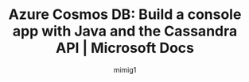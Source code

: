 ---
title: 'Azure Cosmos DB: Build a console app with Java and the Cassandra API | Microsoft Docs'
description: Learn how to use the Azure Cosmos DB Cassandra API to create a get started application with the Azure portal and Java 
services: cosmos-db
author: mimig1
manager: jhubbard
documentationcenter: ''

ms.assetid: ef611081-0195-4ad8-9b54-b313588e5754
ms.service: cosmos-db
ms.workload: data-services
ms.tgt_pltfrm: na
ms.devlang: na
ms.topic: article
ms.date: 11/15/2017
ms.author: mimig

---